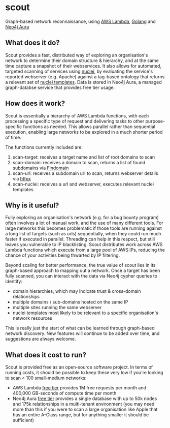 # scout

Graph-based network reconnaissance, using [AWS Lambda](https://aws.amazon.com/lambda/), [Golang](https://golang.org/) and [Neo4j Aura](https://neo4j.com/cloud/aura/)

## What does it do?
Scout provides a fast, distributed way of exploring an organisation's network to determine their domain structure & hierarchy, and at the same time capture a snapshot of their webservices. It also allows for automated, targeted scanning of services using [nuclei](https://github.com/projectdiscovery/nuclei), by evaluating the service's reported webserver (e.g. Apache) against a tag-based ontology that returns a relevant set of [nuclei templates](https://github.com/projectdiscovery/nuclei-templates). Data is stored in Neo4j Aura, a managed graph-databse service that provides free tier usage.

## How does it work?
Scout is essentially a hierarchy of AWS Lambda functions, with each processing a specific type of request and delivering tasks to other purpose-specific functions as needed. This allows parallel rather than sequential execution, enabling large networks to be explored in a much shorter period of time.

The functions currently included are:
1. scan-target: receives a target name and list of root domains to scan
2. scan-domain: receives a domain to scan, returns a list of found subdomains via [Findomain](https://github.com/Findomain/Findomain)
3. scan-url: receives a subdomain url to scan, returns webserver details via [httpx](https://github.com/projectdiscovery/httpx)
4. scan-nuclei: receives a url and webserver, executes relevant nuclei templates

## Why is it useful?
Fully exploring an organisation's network (e.g. for a bug bounty program) often involves a lot of manual work, and the use of many different tools. For large networks this becomes problematic if those tools are running against a long list of targets (such as urls) sequentially, when they could run much faster if executed in parallel. Threading can help in this respect, but still leaves you vulnerable to IP blacklisting. Scout distributes work across AWS Lambda functions which execute from a large pool of AWS IPs, reducing the chance of your activities being thwarted by IP filtering.

Beyond scaling for better performance, the true value of scout lies in its graph-based approach to mapping out a network. Once a target has been fully scanned, you can interact with the data via Neo4j cypher queries to identify:
- domain hierarchies, which may indicate trust & cross-domain relationships
- multiple domains / sub-domains hosted on the same IP
- multiple sites running the same webserver
- nuclei templates most likely to be relevant to a specific organisation's network resources

This is really just the start of what can be learned through graph-based network discovery. New features will continue to be added over time, and suggestions are always welcome.

## What does it cost to run?
Scout is provided free as an open-source software project. In terms of running costs, it should be possible to keep these very low if you're looking to scan < 100 small-medium networks:
- AWS Lambda [free tier](https://aws.amazon.com/lambda/pricing/) provides 1M free requests per month and 400,000 GB-seconds of compute time per month
- Neo4j Aura [free tier](https://neo4j.com/cloud/aura/pricing/) provides a single database with up to 50k nodes and 175k relationships in a multi-tenant environment (you may need more than this if you were to scan a large organisation like Apple that has an entire A-Class range, but for anything smaller it should be sufficient)
